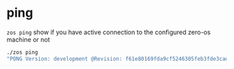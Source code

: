 # ping


`zos ping` show if you have active connection to the configured zero-os machine or not

```bash
./zos ping
"PONG Version: development @Revision: f61e80169fda9cf5246305feb3fde3cadd831f3c"
```